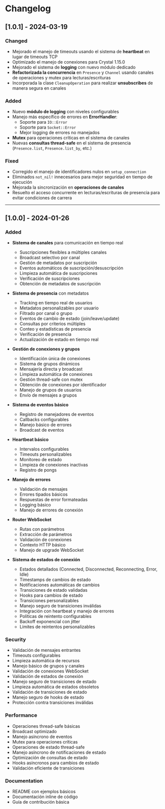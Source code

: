 # Changelog

## [1.0.1] - 2024-03-19

### Changed
- Mejorado el manejo de timeouts usando el sistema de **heartbeat** en lugar de timeouts TCP
- Optimizado el manejo de conexiones para Crystal 1.15.0
- Mejorado el sistema de **logging** con nuevo módulo dedicado
- **Refactorizada la concurrencia** en `Presence` y `Channel` usando canales de operaciones y mutex para lecturas/escrituras
- Incorporada la clase `CleanupOperation` para realizar **unsubscribes** de manera segura en canales

### Added
- Nuevo **módulo de logging** con niveles configurables
- Manejo más específico de errores en **ErrorHandler**:
  - Soporte para `IO::Error`
  - Soporte para `Socket::Error`
  - Mejor logging de errores no manejados
- **Mutex** para operaciones críticas en el sistema de canales
- Nuevas **consultas thread-safe** en el sistema de presencia (`Presence.list`, `Presence.list_by`, etc.)

### Fixed
- Corregido el manejo de identificadores nulos en `setup_connection`
- Eliminados `not_nil!` innecesarios para mejor seguridad en tiempo de ejecución
- Mejorada la sincronización en **operaciones de canales**
- Resuelto el acceso concurrente en lecturas/escrituras de presencia para evitar condiciones de carrera

---

## [1.0.0] - 2024-01-26

### Added
- **Sistema de canales** para comunicación en tiempo real
  - Suscripciones flexibles a múltiples canales
  - Broadcast selectivo por canal
  - Gestión de metadatos por suscripción
  - Eventos automáticos de suscripción/desuscripción
  - Limpieza automática de suscripciones
  - Verificación de suscripciones
  - Obtención de metadatos de suscripción

- **Sistema de presencia** con metadatos
  - Tracking en tiempo real de usuarios
  - Metadatos personalizables por usuario
  - Filtrado por canal o grupo
  - Eventos de cambio de estado (join/leave/update)
  - Consultas por criterios múltiples
  - Conteo y estadísticas de presencia
  - Verificación de presencia
  - Actualización de estado en tiempo real

- **Gestión de conexiones y grupos**
  - Identificación única de conexiones
  - Sistema de grupos dinámicos
  - Mensajería directa y broadcast
  - Limpieza automática de conexiones
  - Gestión thread-safe con mutex
  - Obtención de conexiones por identificador
  - Manejo de grupos de usuarios
  - Envío de mensajes a grupos

- **Sistema de eventos básico**
  - Registro de manejadores de eventos
  - Callbacks configurables
  - Manejo básico de errores
  - Broadcast de eventos

- **Heartbeat básico**
  - Intervalos configurables
  - Timeouts personalizables
  - Monitoreo de estado
  - Limpieza de conexiones inactivas
  - Registro de pongs

- **Manejo de errores**
  - Validación de mensajes
  - Errores tipados básicos
  - Respuestas de error formateadas
  - Logging básico
  - Manejo de errores de conexión

- **Router WebSocket**
  - Rutas con parámetros
  - Extracción de parámetros
  - Validación de conexiones
  - Contexto HTTP básico
  - Manejo de upgrade WebSocket

- **Sistema de estados de conexión**
  - Estados detallados (Connected, Disconnected, Reconnecting, Error, Idle)
  - Timestamps de cambios de estado
  - Notificaciones automáticas de cambios
  - Transiciones de estado validadas
  - Hooks para cambios de estado
  - Transiciones personalizables
  - Manejo seguro de transiciones inválidas
  - Integración con heartbeat y manejo de errores
  - Políticas de reintento configurables
  - Backoff exponencial con jitter
  - Límites de reintentos personalizables

### Security
- Validación de mensajes entrantes
- Timeouts configurables
- Limpieza automática de recursos
- Manejo básico de grupos y canales
- Validación de conexiones WebSocket
- Validación de estados de conexión
- Manejo seguro de transiciones de estado
- Limpieza automática de estados obsoletos
- Validación de transiciones de estado
- Manejo seguro de hooks de estado
- Protección contra transiciones inválidas

### Performance
- Operaciones thread-safe básicas
- Broadcast optimizado
- Manejo asíncrono de eventos
- Mutex para operaciones críticas
- Operaciones de estado thread-safe
- Manejo asíncrono de notificaciones de estado
- Optimización de consultas de estado
- Hooks asíncronos para cambios de estado
- Validación eficiente de transiciones

### Documentation
- README con ejemplos básicos
- Documentación inline de código
- Guía de contribución básica